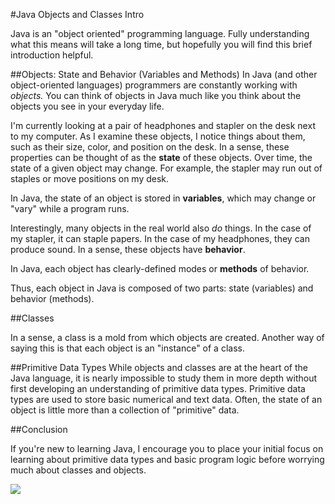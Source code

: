 #Java Objects and Classes Intro

Java is an "object oriented" programming language. Fully understanding what this means will take a long time, but hopefully you will find this brief introduction helpful.

##Objects: State and Behavior (Variables and Methods)
In Java (and other object-oriented languages) programmers are constantly working with *objects.* You can think of objects in Java much like you think about the objects you see in your everyday life.

I'm currently looking at a pair of headphones and stapler on the desk next to my computer. As I examine these objects, I notice things about them, such as their size, color, and position on the desk. In a sense, these properties can be thought of as the **state** of these objects. Over time, the state of a given object may change. For example, the stapler may run out of staples or move positions on my desk.

In Java, the state of an object is stored in **variables**, which may change or "vary" while a program runs.

Interestingly, many objects in the real world also *do* things. In the case of my stapler, it can staple papers. In the case of my headphones, they can produce sound. In a sense, these objects have **behavior**.

In Java, each object has clearly-defined modes or **methods** of behavior.

Thus, each object in Java is composed of two parts: state (variables) and behavior (methods).

##Classes

In a sense, a class is a mold from which objects are created. Another way of saying this is that each object is an "instance" of a class.

##Primitive Data Types
While objects and classes are at the heart of the Java language, it is nearly impossible to study them in more depth without first developing an understanding of primitive data types. Primitive data types are used to store basic numerical and text data. Often, the state of an object is little more than a collection of "primitive" data.

##Conclusion

If you're new to learning Java, I encourage you to place your initial focus on learning about primitive data types and basic program logic before worrying much about classes and objects.


![](http://christensenacademy.org/img/signature.png)
